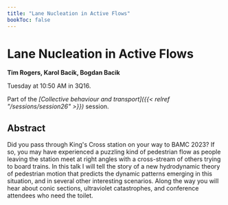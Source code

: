 ```yaml
---
title: "Lane Nucleation in Active Flows"
bookToc: false
---
```


# Lane Nucleation in Active Flows

**Tim Rogers, Karol Bacik, Bogdan Bacik**

Tuesday at 10:50 AM in 3Q16.

Part of the *[Collective behaviour and transport]({{< relref "/sessions/session26" >}})* session.

## Abstract

Did you pass through King's Cross station on your way to BAMC 2023? If so, you may have experienced a puzzling kind of pedestrian flow as people leaving the station meet at right angles with a cross-stream of others trying to board trains. In this talk I will tell the story of a new hydrodynamic theory of pedestrian motion that predicts the dynamic patterns emerging in this situation, and in several other interesting scenarios. Along the way you will hear about conic sections, ultraviolet catastrophes, and conference attendees who need the toilet.



